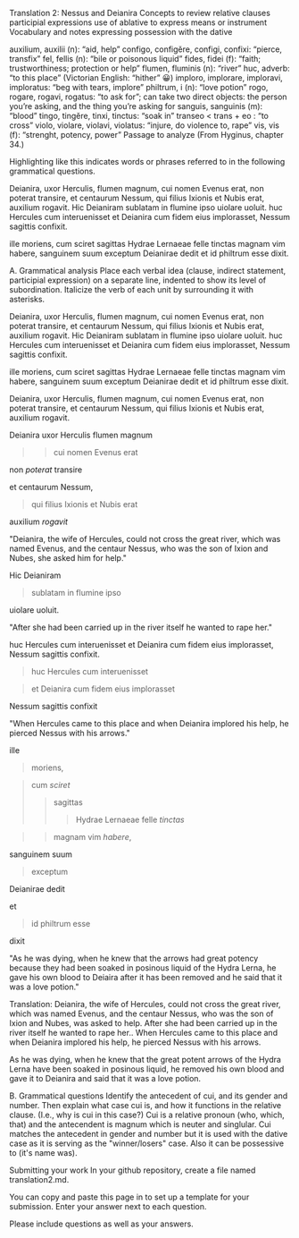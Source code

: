 Translation 2: Nessus and Deianira
Concepts to review
relative clauses
participial expressions
use of ablative to express means or instrument
Vocabulary and notes
expressing possession with the dative

auxilium, auxilii (n): “aid, help”
configo, configĕre, configi, confixi: “pierce, transfix”
fel, fellis (n): “bile or poisonous liquid”
fides, fidei (f): “faith; trustworthiness; protection or help”
flumen, fluminis (n): “river”
huc, adverb: “to this place” (Victorian English: “hither” 😀)
imploro, implorare, imploravi, imploratus: “beg with tears, implore”
philtrum, i (n): “love potion”
rogo, rogare, rogavi, rogatus: “to ask for”; can take two direct objects: the person you’re asking, and the thing you’re asking for
sanguis, sanguinis (m): “blood”
tingo, tingĕre, tinxi, tinctus: “soak in”
transeo < trans + eo : “to cross”
violo, violare, violavi, violatus: “injure, do violence to, rape”
vis, vis (f): “strenght, potency, power”
Passage to analyze
(From Hyginus, chapter 34.)

Highlighting like this indicates words or phrases referred to in the following grammatical questions.

Deianira, uxor Herculis, flumen magnum, cui nomen Evenus erat, non poterat transire, et centaurum Nessum, qui filius Ixionis et Nubis erat, auxilium rogavit. Hic Deianiram sublatam in flumine ipso uiolare uoluit. huc Hercules cum interuenisset et Deianira cum fidem eius implorasset, Nessum sagittis confixit.

ille moriens, cum sciret sagittas Hydrae Lernaeae felle tinctas magnam vim habere, sanguinem suum exceptum Deianirae dedit et id philtrum esse dixit.

A. Grammatical analysis
Place each verbal idea (clause, indirect statement, participial expression) on a separate line, indented to show its level of subordination. Italicize the verb of each unit by surrounding it with asterisks.

Deianira, uxor Herculis, flumen magnum, cui nomen Evenus erat, non poterat transire, et centaurum Nessum, qui filius Ixionis et Nubis erat, auxilium rogavit. Hic Deianiram sublatam in flumine ipso uiolare uoluit. huc Hercules cum interuenisset et Deianira cum fidem eius implorasset, Nessum sagittis confixit.

ille moriens, cum sciret sagittas Hydrae Lernaeae felle tinctas magnam vim habere, sanguinem suum exceptum Deianirae dedit et id philtrum esse dixit.


Deianira, uxor Herculis, flumen magnum, cui nomen Evenus erat, non poterat transire, et centaurum Nessum, qui filius Ixionis et Nubis erat, auxilium rogavit.

Deianira uxor Herculis flumen magnum 

>> cui nomen Evenus erat

non *poterat* transire 

et centaurum Nessum, 

>qui filius Ixionis et Nubis erat

auxilium *rogavit*

"Deianira, the wife of Hercules, could not cross the great river, which was named Evenus, and the centaur Nessus, who was the son of Ixion and Nubes, she asked him for help."



Hic Deianiram 

> sublatam in flumine ipso 

uiolare uoluit.

"After she had been carried up in the river itself he wanted to rape her."
 


huc Hercules cum interuenisset et Deianira cum fidem eius implorasset, Nessum sagittis confixit.



> huc Hercules cum interuenisset

> et Deianira cum fidem eius implorasset

Nessum sagittis confixit


"When Hercules came to this place and when Deianira implored his help, he pierced Nessus with his arrows."




ille
> moriens,

> cum *sciret*
> > sagittas 
> > > Hydrae Lernaeae felle *tinctas*

> > magnam vim *habere*,

sanguinem suum
> exceptum

Deianirae dedit 

et

>id philtrum esse

dixit

"As he was dying, when he knew that the arrows had great potency because they had been soaked in posinous liquid of the Hydra Lerna, he gave his own blood to Deiaira after it has been removed and he said that it was a love potion." 


Translation: 
Deianira, the wife of Hercules, could not cross the great river, which was named Evenus, and the centaur Nessus, who was the son of Ixion and Nubes, was asked to help. After she had been carried up in the river itself he wanted to rape her.. When Hercules came to this place and when Deianira implored his help, he pierced Nessus with his arrows.

As he was dying, when he knew that the great potent arrows of the Hydra Lerna have been soaked in posinous liquid, he removed his own blood and gave it to Deianira and said that it was a love potion.

B. Grammatical questions
Identify the antecedent of cui, and its gender and number. Then explain what case cui is, and how it functions in the relative clause. (I.e., why is cui in this case?)
Cui is a relative pronoun (who, which, that) and the antecendent is magnum which is neuter and singlular. Cui matches the antecedent in gender and number but it is used with the dative case as it is serving as the "winner/losers" case. Also it can be possessive to (it's name was).  


Submitting your work
In your github repository, create a file named translation2.md.

You can copy and paste this page in to set up a template for your submission. Enter your answer next to each question.

Please include questions as well as your answers.
